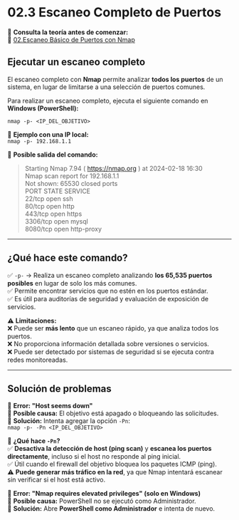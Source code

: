 # 02.3 Escaneo Completo de Puertos

📖 **Consulta la teoría antes de comenzar:**  
🔗 [02.Escaneo Básico de Puertos con Nmap](https://courageous-tail-945.notion.site/02-Escaneo-B-sico-de-Puertos-con-Nmap-19e82d5d5423800c86cbf418914f4dd6)

## Ejecutar un escaneo completo

El escaneo completo con **Nmap** permite analizar **todos los puertos** de un sistema, en lugar de limitarse a una selección de puertos comunes.

Para realizar un escaneo completo, ejecuta el siguiente comando en **Windows (PowerShell):**

`nmap -p- <IP_DEL_OBJETIVO>`

📌 **Ejemplo con una IP local:**  
`nmap -p- 192.168.1.1`

📌 **Posible salida del comando:**
> Starting Nmap 7.94 ( https://nmap.org ) at 2024-02-18 16:30  
> Nmap scan report for 192.168.1.1  
> Not shown: 65530 closed ports  
> PORT      STATE SERVICE  
> 22/tcp    open  ssh  
> 80/tcp    open  http  
> 443/tcp   open  https  
> 3306/tcp  open  mysql  
> 8080/tcp  open  http-proxy  

---

## ¿Qué hace este comando?

✅ `-p-` → Realiza un escaneo completo analizando **los 65,535 puertos posibles** en lugar de solo los más comunes.  
✅ Permite encontrar servicios que no estén en los puertos estándar.  
✅ Es útil para auditorías de seguridad y evaluación de exposición de servicios.  

⚠️ **Limitaciones:**  
❌ Puede ser **más lento** que un escaneo rápido, ya que analiza todos los puertos.  
❌ No proporciona información detallada sobre versiones o servicios.  
❌ Puede ser detectado por sistemas de seguridad si se ejecuta contra redes monitoreadas.  

---

## Solución de problemas

🔹 **Error: "Host seems down"**  
📌 **Posible causa:** El objetivo está apagado o bloqueando las solicitudes.  
📌 **Solución:** Intenta agregar la opción `-Pn`:  
`nmap -p- -Pn <IP_DEL_OBJETIVO>`

📌 **¿Qué hace `-Pn`?**  
✅ **Desactiva la detección de host (ping scan)** y **escanea los puertos directamente**, incluso si el host no responde al ping inicial.  
✅ Útil cuando el firewall del objetivo bloquea los paquetes ICMP (ping).  
⚠️ **Puede generar más tráfico en la red**, ya que Nmap intentará escanear sin verificar si el host está activo.  

🔹 **Error: "Nmap requires elevated privileges" (solo en Windows)**  
📌 **Posible causa:** PowerShell no se ejecutó como Administrador.  
📌 **Solución:** Abre **PowerShell como Administrador** e intenta de nuevo.  
